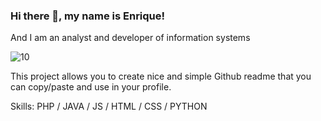 ### Hi there 👋, my name is Enrique!

And I am an analyst and developer of information systems

![10](https://user-images.githubusercontent.com/67530498/166064063-e4a4904a-965c-4e46-b959-67ab9864099f.jpg)

This project allows you to create nice and simple Github readme that you can copy/paste and use in your profile.

Skills: PHP / JAVA / JS / HTML / CSS / PYTHON
